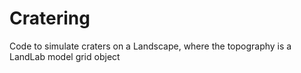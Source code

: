 # Cratering
Code to simulate craters on a Landscape, where the topography is a LandLab model grid object
